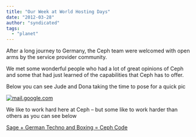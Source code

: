 ```yaml
---
title: "Our Week at World Hosting Days"
date: "2012-03-28"
author: "syndicated"
tags: 
  - "planet"
---
```


After a long journey to Germany, the Ceph team were welcomed with open arms by the service provider community.

We met some wonderful people who had a lot of great opinions of Ceph and some that had just learned of the capabilities that Ceph has to offer.

Below you can see Jude and Dona taking the time to pose for a quick pic

[![](images/mail.google.com_1.jpg "mail.google.com")](http://ceph.com/wp-content/uploads/2012/03/mail.google.com_1.jpg)

We like to work hard here at Ceph – but some like to work harder than others as you can see below

[Sage + German Techno and Boxing = Ceph Code](http://ceph.com/wp-content/uploads/2012/03/Sage-+-German-Techno-and-Boxing-Ceph-Code.mov)

